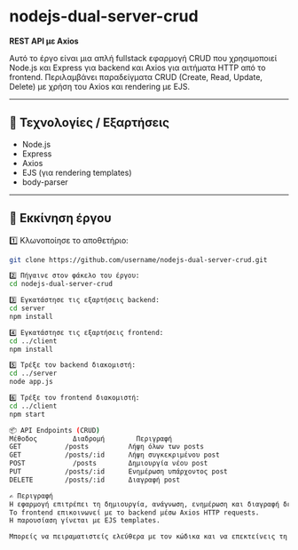 # nodejs-dual-server-crud

**REST API με Axios**

Αυτό το έργο είναι μια απλή fullstack εφαρμογή CRUD που χρησιμοποιεί Node.js και Express για backend και Axios για αιτήματα HTTP από το frontend. Περιλαμβάνει παραδείγματα CRUD (Create, Read, Update, Delete) με χρήση του Axios και rendering με EJS.

---

## 🔧 Τεχνολογίες / Εξαρτήσεις

- Node.js  
- Express  
- Axios  
- EJS (για rendering templates)  
- body-parser  

---

## 🚀 Εκκίνηση έργου

1️⃣ Κλωνοποίησε το αποθετήριο:  
```bash
git clone https://github.com/username/nodejs-dual-server-crud.git

2️⃣ Πήγαινε στον φάκελο του έργου:
cd nodejs-dual-server-crud

3️⃣ Εγκατάστησε τις εξαρτήσεις backend:
cd server
npm install

4️⃣ Εγκατάστησε τις εξαρτήσεις frontend:
cd ../client
npm install

5️⃣ Τρέξε τον backend διακομιστή:
cd ../server
node app.js

6️⃣ Τρέξε τον frontend διακομιστή:
cd ../client
npm start

📦 API Endpoints (CRUD)
Μέθοδος     	Διαδρομή     	Περιγραφή
GET	          /posts	      Λήψη όλων των posts
GET	          /posts/:id	  Λήψη συγκεκριμένου post
POST	        /posts	      Δημιουργία νέου post
PUT	          /posts/:id	  Ενημέρωση υπάρχοντος post
DELETE	      /posts/:id	  Διαγραφή post

✍️ Περιγραφή
Η εφαρμογή επιτρέπει τη δημιουργία, ανάγνωση, ενημέρωση και διαγραφή δεδομένων (CRUD).
Το frontend επικοινωνεί με το backend μέσω Axios HTTP requests.
Η παρουσίαση γίνεται με EJS templates.

Μπορείς να πειραματιστείς ελεύθερα με τον κώδικα και να επεκτείνεις τη λειτουργικότητα! 🚀
